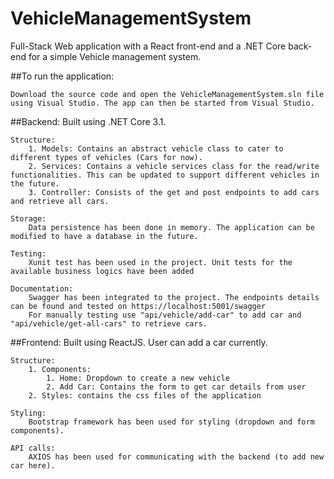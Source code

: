 # VehicleManagementSystem

Full-Stack Web application with a React front-end and a .NET Core back-end for a simple Vehicle management system.

##To run the application:

    Download the source code and open the VehicleManagementSystem.sln file using Visual Studio. The app can then be started from Visual Studio.

##Backend: 
Built using .NET Core 3.1. 

    Structure:
        1. Models: Contains an abstract vehicle class to cater to different types of vehicles (Cars for now).
        2. Services: Contains a vehicle services class for the read/write functionalities. This can be updated to support different vehicles in the future.
        3. Controller: Consists of the get and post endpoints to add cars and retrieve all cars.

    Storage:
        Data persistence has been done in memory. The application can be modified to have a database in the future.

    Testing:
        Xunit test has been used in the project. Unit tests for the available business logics have been added

    Documentation:
        Swagger has been integrated to the project. The endpoints details can be found and tested on https://localhost:5001/swagger
        For manually testing use "api/vehicle/add-car" to add car and "api/vehicle/get-all-cars" to retrieve cars.

##Frontend:
Built using ReactJS. User can add a car currently.

    Structure:
        1. Components:
            1. Home: Dropdown to create a new vehicle
            2. Add Car: Contains the form to get car details from user
        2. Styles: contains the css files of the application
        
    Styling:
        Bootstrap framework has been used for styling (dropdown and form components).

    API calls:
        AXIOS has been used for communicating with the backend (to add new car here).
        
     


